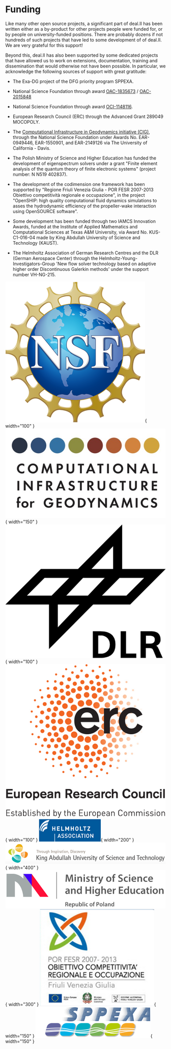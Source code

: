 Funding
=======

 Like many other open source projects, a significant part of deal.II has been written either as a by-product for other projects people were funded for, or by people on university-funded positions. There are probably dozens if not hundreds of such projects that have led to some development of of deal.II. We are very grateful for this support!


Beyond this, deal.II has also been supported by some dedicated projects that have allowed us to work on extensions, documentation, training and dissemination that would otherwise not have been possible. In particular, we acknowledge the following sources of support with great gratitude:

- The Exa-DG project of the DFG priority program SPPEXA.

- National Science Foundation through award [OAC-1835673](https://www.nsf.gov/awardsearch/showAward?AWD_ID=1835673&HistoricalAwards=false) / [OAC-2015848](https://www.nsf.gov/awardsearch/showAward?AWD_ID=2015848&HistoricalAwards=false)

- National Science Foundation through award [OCI-1148116](https://www.nsf.gov/awardsearch/showAward?AWD_ID=1148116&HistoricalAwards=false).

- European Research Council (ERC) through the Advanced Grant 289049 MOCOPOLY.

- The [Computational Infrastructure in Geodynamics initiative (CIG)](https://geodynamics.org/), through the National Science Foundation under Awards No. EAR-0949446, EAR-1550901, and EAR-2149126 via The University of California - Davis.

- The Polish Ministry of Science and Higher Education has funded the development of eigenspectrum solvers under a grant "Finite element analysis of the quantum theory of finite electronic systems" (project number: N N519 402837).

- The development of the codimension one framework has been supported by "Regione Friuli Venezia Giulia - POR FESR 2007-2013 Obiettivo competitività regionale e occupazione", in the project "OpenSHIP: high quality computational fluid dynamics simulations to asses the hydrodynamic efficiency of the propeller-wake interaction using OpenSOURCE software".

- Some development has been funded through two IAMCS Innovation Awards, funded at the Institute of Applied Mathematics and Computational Sciences at Texas A&M University, via Award No. KUS-C1-016-04 made by King Abdullah University of Science and Technology (KAUST).

- The Helmholtz Association of German Research Centres and the DLR (German Aerospace Center) through the Helmholtz-Young-Investigators-Group 'New flow solver technology based on adaptive higher order Discontinuous Galerkin methods' under the support number VH-NG-215.


![NSF logo](assets/images/logos/NSF-logo.png){ width="100" }
![CIG logo](assets/images/logos/cig.jpg){ width="150" }
![DLR logo](assets/images/logos/dlr.png){ width="100" }
![ERC logo](assets/images/logos/erc.jpg){ width="100" }
![Helmholtz logo](assets/images/logos/helmholtz.png){ width="200" }
![KAUST logo](assets/images/logos/kaust.png){ width="400" }
![MNiSW logo](assets/images/logos/MNiSW.png){ width="300" }
![openship logo](assets/images/logos/openship.png){ width="150" }
![SPPEXA logo](assets/images/logos/sppexa.png){ width="150" }
